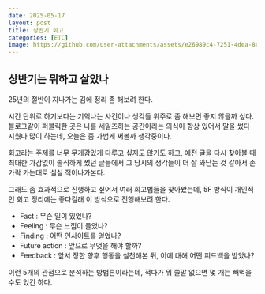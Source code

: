 ```yaml
---
date: 2025-05-17
layout: post
title: 상반기 회고
categories: [ETC]
image: https://github.com/user-attachments/assets/e26989c4-7251-4dea-8e7f-a9a14aaf6117
---
```


## 상반기는 뭐하고 살았나

25년의 절반이 지나가는 김에 정리 좀 해보려 한다.

시간 단위로 하기보다는 기억나는 사건이나 생각들 위주로 좀 해보면 좋지 않을까 싶다. 블로그같이 퍼블릭한 곳은 나를 세일즈하는 공간이라는 의식이 항상 있어서 말을 썼다 지웠다 많이 하는데, 오늘은 좀 가볍게 써볼까 생각중이다. 

회고라는 주제를 너무 무게감있게 다루고 싶지도 않기도 하고, 예전 글을 다시 찾아볼 때 최대한 가감없이 솔직하게 썼던 글들에서 그 당시의 생각들이 더 잘 와닫는 것 같아서 손가락 가는대로 실실 적어나가본다.

그래도 좀 효과적으로 진행하고 싶어서 여러 회고법들을 찾아봤는데, 5F 방식이 개인적인 회고 정리에는 좋다길래 이 방식으로 진행해보려 한다. 

- Fact : 무슨 일이 있었나?
- Feeling : 무슨 느낌이 들었나?
- Finding : 어떤 인사이트를 얻었나?
- Future action : 앞으로 무엇을 해야 할까?
- Feedback : 앞서 정한 향후 행동을 실천해본 뒤, 이에 대해 어떤 피드백을 받았나?

이런 5개의 관점으로 분석하는 방법론이라는데, 적다가 뭐 쓸말 없으면 몇 개는 빼먹을 수도 있긴 하다.
